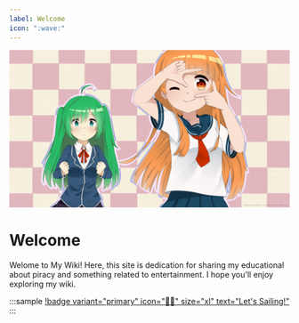 ```yaml
---
label: Welcome
icon: ":wave:"
---
```


![`The more you know, the more you realize you don't know. - Aristotle`](/static/cover.jpg)

# Welcome

Welome to My Wiki! Here, this site is dedication for sharing my educational about piracy and something related to entertainment. I hope you'll enjoy exploring my wiki.

:::sample
[!badge variant="primary" icon=":pirate_flag:" size="xl" text="Let's Sailing!"](/gs.md)
:::
